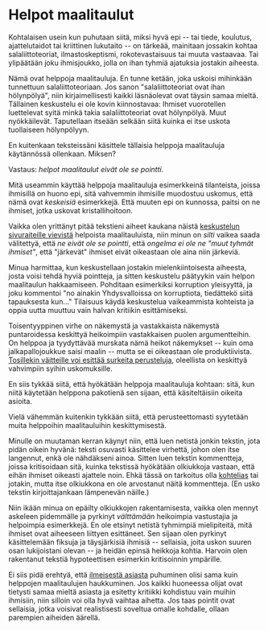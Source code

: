 # Helpot maalitaulut

Kohtalaisen usein kun puhutaan siitä, miksi hyvä epi -- tai tiede, koulutus, ajattelutaidot tai kriittinen lukutaito -- on tärkeää, mainitaan jossakin kohtaa salaliittoteoriat, ilmastoskeptismi, rokotevastaisuus tai muuta vastaavaa. Tai ylipäätään joku ihmisjoukko, jolla on ihan tyhmiä ajatuksia jostakin aiheesta.

Nämä ovat helppoja maalitauluja. En tunne ketään, joka uskoisi mihinkään tunnettuun salaliittoteoriaan. Jos sanon "salaliittoteoriat ovat ihan hölynpölyä", niin kirjaimellisesti kaikki läsnäolevat ovat täysin samaa mieltä. Tällainen keskustelu ei ole kovin kiinnostavaa: Ihmiset vuorotellen luettelevat syitä minkä takia salaliittoteoriat ovat hölynpölyä. Muut nyökkäilevät. Taputellaan itseään selkään siitä kuinka ei itse uskota tuollaiseen hölynpölyyn.

En kuitenkaan teksteissäni käsittele tällaisia helppoja maalitauluja käytännössä ollenkaan. Miksen?

Vastaus: *helpot maalitaulut eivät ole se pointti*.

Mitä useammin käyttää helppoja maalitauluja esimerkkeinä tilanteista, joissa ihmisillä on huono epi, sitä vahvemmin ihmisille muodostuu uskomus, että nämä ovat *keskeisiä* esimerkkejä. Että muuten epi on kunnossa, paitsi on ne ihmiset, jotka uskovat kristallihoitoon.

Vaikka olen yrittänyt pitää tekstieni aiheet kaukana näistä [keskustelun sivuraiteille vievistä](/epi/keskustelunimaisijat) helpoista maalitauluista, niin minun on *silti* vaikea saada välitettyä, että *ne eivät ole se pointti*, että *ongelma ei ole ne "muut tyhmät ihmiset"*, että "järkevät" ihmiset eivät oikeastaan ole aina niin järkeviä.

Minua harmittaa, kun keskustellaan jostakin mielenkiintoisesta aiheesta, josta voisi tehdä hyviä pointteja, ja sitten keskustelu päätyykin vain helpon maalitaulun hakkaamiseen. Pohditaan esimerkiksi korruption yleisyyttä, ja joku kommentoi "no ainakin Yhdysvalloissa on korruptiota, tiedättekö siitä tapauksesta kun..." Tilaisuus käydä keskustelua vaikeammista kohteista ja oppia uutta muuttuu vain halvan kritiikin esittämiseksi.

Toisentyyppinen virhe on näkemystä ja vastakkaista näkemystä puntaroidessa keskittyä heikoimpiin vastakkaisen puolen argumentteihin. On helppoa ja tyydyttävää murskata nämä heikot näkemykset -- kuin oma jalkapallojoukkue saisi maalin -- mutta se ei oikeastaan ole produktiivista. [Tosillekin väitteille voi esittää surkeita perusteluja](/epi/symmetrian_rikkominen), oleellista on keskittyä vahvimpiin syihin uskomuksille.

En siis tykkää siitä, että hyökätään helppoja maalitauluja kohtaan: sitä, kun niitä käytetään helppona pakotienä sen sijaan, että käsiteltäisiin oikeita asioita.

Vielä vähemmän kuitenkin tykkään siitä, että perusteettomasti syytetään muita helppoihin maalitauluihin keskittymisestä.

Minulle on muutaman kerran käynyt niin, että luen netistä jonkin tekstin, jota pidän oikein hyvänä: teksti osuvasti käsittelee virhettä, johon olen itse langennut, enkä ole nähdäkseni ainoa. Sitten luen tekstin kommentteja, joissa kritisoidaan sitä, kuinka tekstissä hyökätään olkiukkoja vastaan, että eihän ihmiset oikeasti ajattele noin. Ehkä tässä on tarkoitus olla [kohtelias](/epi/kohteliaat_tulkinnat) tai jotakin, mutta itse olkiukkona en ole arvostanut näitä kommentteja. (En usko tekstin kirjoittajankaan lämpenevän näille.)

Niin ikään minua on epäilty olkiukkojen rakentamisesta, vaikka olen mennyt askeleen pidemmälle ja pyrkinyt *välttämään* heikoimpia vastustajia ja helpoimpia esimerkkejä. En ole etsinyt netistä tyhmimpiä mielipiteitä, mitä ihmiset ovat aiheeseen liittyen esittäneet. Sen sijaan olen pyrkinyt käsittelemään fiksuja ja täysjärkisiä ihmisiä -- sellaisia, joita uskon suuren osan lukijoistani olevan -- ja heidän epinsä heikkoja kohtia. Harvoin olen rakentanut tekstiä hypoteettisen esimerkin kritisoinnin ympärille.

Ei siis pidä erehtyä, että [ilmeisestä asiasta](/epi/ilmeiset_ohjeet) puhuminen olisi sama kuin helppojen maalitaulujen haukkuminen. Jos kaikki huoneessa olijat ovat tietysti samaa mieltä asiasta ja esitetty kritiikki kohdistuu vain muihin ihmisiin, niin silloin voi olla hyvä vaihtaa aihetta. Jos taas pointit ovat sellaisia, jotka voisivat realistisesti soveltua omalle kohdalle, ollaan parempien aiheiden äärellä.
